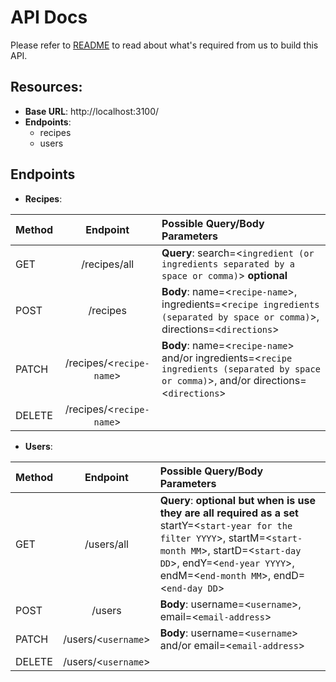# API Docs

Please refer to [README](https://github.com/AminesCodes/Pursuit-Core-Web-Nested-Routing-App-Structure-Lab/blob/master/README.md) to read about what's required from us to build this API.


## Resources:
* **Base URL**: http://localhost:3100/
* **Endpoints**:
    * recipes
    * users


## Endpoints
* **Recipes**:

|Method	 |Endpoint                |Possible Query/Body Parameters |
|:-------|:----------------------:|:-------------------------|
|GET	 |/recipes/all            |**Query**: search=<`ingredient (or ingredients separated by a space or comma)`> **optional**|
|POST	 |/recipes                |**Body**: name=<`recipe-name`>, ingredients=<`recipe ingredients (separated by space or comma)`>, directions=<`directions`>|
|PATCH	 |/recipes/<`recipe-name`>|**Body**: name=<`recipe-name`> and/or ingredients=<`recipe ingredients (separated by space or comma)`>, and/or directions=<`directions`>|
|DELETE	 |/recipes/<`recipe-name`>|                          |


* **Users**:

|Method	 |Endpoint                |Possible Query/Body Parameters |
|:-------|:----------------------:|:-------------------------|
|GET	 |/users/all            |**Query**:  **optional but when is use they are all required as a set** startY=<`start-year for the filter YYYY`>, startM=<`start-month MM`>, startD=<`start-day DD`>, endY=<`end-year YYYY`>, endM=<`end-month MM`>, endD=<`end-day DD`> |
|POST	 |/users                |**Body**: username=<`username`>, email=<`email-address`>|
|PATCH	 |/users/<`username`>|**Body**: username=<`username`> and/or email=<`email-address`>|
|DELETE	 |/users/<`username`>|                          |

